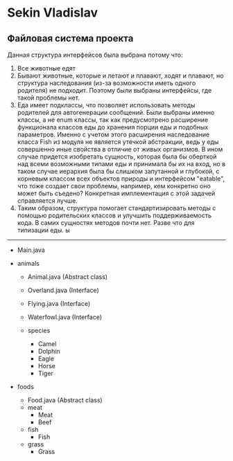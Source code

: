 # Sekin Vladislav

## Файловая система проекта

Данная структура интерфейсов была выбрана потому что:
1. Все животные едят
2. Бывают животные, которые и летают и плавают, ходят и плавают, но структура наследования (из-за возможности иметь одного родителя) не подходит. Поэтому были выбраны интерфейсы, где такой проблемы нет.
3. Еда имеет подклассы, что позволяет использовать методы родителей для автогенерации сообщений. Были выбраны именно классы, а не enum классы, так как предусмотрено расширение функционала классов еды до хранения порции еды и подобных параметров. Именно с учетом этого расширения наследование класса Fish из модуля не является утечкой абстракции, ведь у еды совершенно иные свойства в отличие от живых организмов. В ином случае придется изобретать сущность, которая была бы оберткой над всеми возможными типами еды и принимала бы их на вход, но в таком случае иерархия была бы слишком запутанной и глубокой, с корневым классом всех объектов природы и интерфейсом "eatable", что тоже создает свои проблемы, например, кем конкретно оно может быть съедено? Конкретная имплементация с этой задачей справляется лучше.
4. Таким образом, структура помогает стандартизировать методы с помощью родительских классов и улучшить поддерживаемость кода. В самих сущностях методов почти нет. Разве что для типизации еды. ы

--- 

- Main.java
- animals
  - Animal.java (Abstract class)
  - Overland.java (Interface)
  - Flying.java (Interface)
  - Waterfowl.java (Interface)

  - species
    - Camel
    - Dolphin
    - Eagle
    - Horse
    - Tiger

- foods
  - Food.java (Abstract class)
  - meat
    - Meat
    - Beef
  - fish
    - Fish
  - grass
    - Grass
